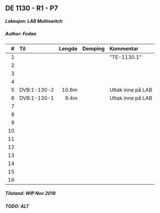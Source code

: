 ## DE 1130 - R1 - P7
##### Lokasjon: LAB Multiswitch
##### Author: Fedaa

|  #  |        Til       |Lengde|Demping|    Kommentar      |
|----:|:-----------------|-----:|------:|:------------------|
|    1|                  |      |       |  "TE-1130.1"      |
|    2|                  |      |       |                   |
|    3|                  |      |       |                   |
|    4|                  |      |       |                   |
|    5| DVB:1-130-2      |10.6m |       | Uttak inne på LAB|
|    6| DVB:1-130-1      |9.4m  |       | Uttak inne på LAB|
|    7|                  |      |       |                   |
|    8|                  |      |       |                   |
|    9|                  |      |       |                   |
|   10|                  |      |       |                   |
|   11|                  |      |       |                   |
|   12|                  |      |       |                   |
|   13|                  |      |       |                   |
|   14|                  |      |       |                   |
|   15|                  |      |       |                   |
|   16|                  |      |       |                   |

##### Tilstand:	WIP Nov 2019
##### TODO: ALT
